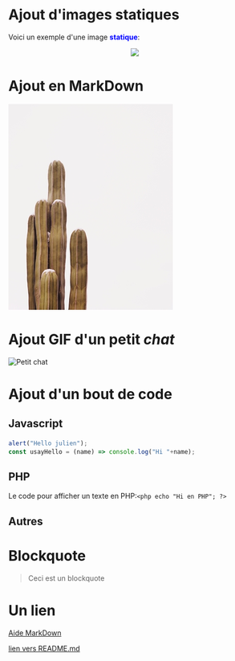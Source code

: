 # Ajout d'images statiques

Voici un exemple d'une image <span style="color:blue;">**statique**</span>:

<p style="text-align:center;"><img src="https://picsum.photos/id/237/200/300"></p>


# Ajout en <strong>MarkDown</strong>

![cactus](cactus.jpg)


# Ajout GIF d'un petit <em>chat</em>

![Petit chat](https://media.giphy.com/media/vFKqnCdLPNOKc/giphy.gif)


# Ajout d'un bout de code

## Javascript
```javascript
alert("Hello julien");
const usayHello = (name) => console.log("Hi "+name);
```
## PHP
Le code pour afficher un texte en PHP:```<php echo "Hi en PHP"; ?>```


## Autres

# Blockquote

> Ceci est un blockquote

# Un lien

[Aide MarkDown](https://www.disturbancesinthewash.net/journal/2012/8/11/how-to-add-an-image-with-link-in-markdown.html)

[lien vers README.md](https://github.com/ggbjulien/exercise-markdown/blob/master/README.md)

